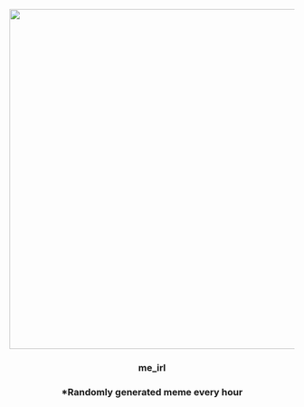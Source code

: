 <p align="center">
        <img src="https://i.redd.it/ax0d0r7fwu291.jpg" width="600" height="600">
        </p>
        <h3 align="center">me_irl</h3>
        <h3 align="center">*Randomly generated meme every hour</h3>
    
